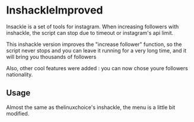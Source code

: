 # InshackleImproved
Insackle is a set of tools for instagram.
When increasing followers with inshackle, the script can stop due to timeout or instagram's api limit.

This inshackle version improves the "increase follower" function, so the script never stops and you can leave it running for a very long time, and it will bring you thousands of followers

Also, other cool features were added : you can now chose youre followers nationality. 

## Usage
Almost the same as thelinuxchoice's inshackle, the menu is a little bit modified.
